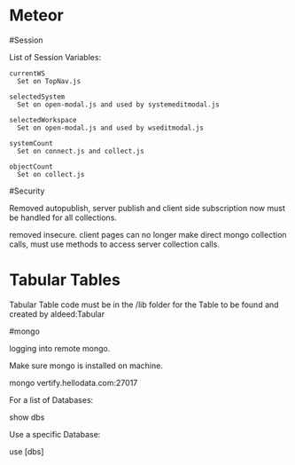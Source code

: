 # Meteor

#Session

  List of Session Variables:

    currentWS
      Set on TopNav.js

    selectedSystem
      Set on open-modal.js and used by systemeditmodal.js

    selectedWorkspace
      Set on open-modal.js and used by wseditmodal.js

    systemCount
      Set on connect.js and collect.js

    objectCount
      Set on collect.js

#Security

  Removed autopublish, server publish and client side subscription now must be handled for all collections.

  removed insecure. client pages can no longer make direct mongo collection calls, must use methods to access server collection calls.

# Tabular Tables

  Tabular Table code must be in the /lib folder for the Table to be found and created by aldeed:Tabular


#mongo

logging into remote mongo.

  Make sure mongo is installed on machine.

  mongo vertify.hellodata.com:27017

For a list of Databases:

  show dbs

Use a specific Database:

  use [dbs]
